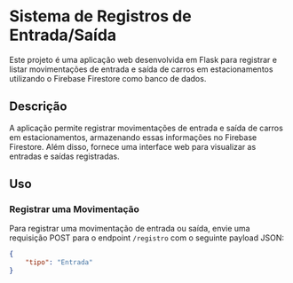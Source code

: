 # Sistema de Registros de Entrada/Saída

Este projeto é uma aplicação web desenvolvida em Flask para registrar e listar movimentações de entrada e saída de carros em estacionamentos utilizando o Firebase Firestore como banco de dados.

## Descrição

A aplicação permite registrar movimentações de entrada e saída de carros em estacionamentos, armazenando essas informações no Firebase Firestore. Além disso, fornece uma interface web para visualizar as entradas e saídas registradas.

## Uso

### Registrar uma Movimentação

Para registrar uma movimentação de entrada ou saída, envie uma requisição POST para o endpoint `/registro` com o seguinte payload JSON:

```json
{
    "tipo": "Entrada"
}
